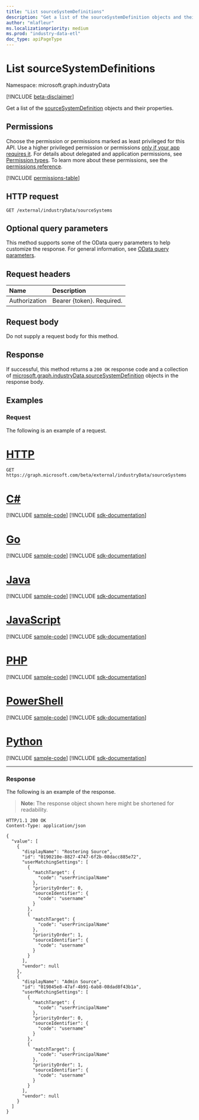 ```yaml
---
title: "List sourceSystemDefinitions"
description: "Get a list of the sourceSystemDefinition objects and their properties."
author: "mlafleur"
ms.localizationpriority: medium
ms.prod: "industry-data-etl"
doc_type: apiPageType
---
```


# List sourceSystemDefinitions

Namespace: microsoft.graph.industryData

[!INCLUDE [beta-disclaimer](../../includes/beta-disclaimer.md)]

Get a list of the [sourceSystemDefinition](../resources/industrydata-sourcesystemdefinition.md) objects and their properties.

## Permissions

Choose the permission or permissions marked as least privileged for this API. Use a higher privileged permission or permissions [only if your app requires it](/graph/permissions-overview#best-practices-for-using-microsoft-graph-permissions). For details about delegated and application permissions, see [Permission types](/graph/permissions-overview#permission-types). To learn more about these permissions, see the [permissions reference](/graph/permissions-reference).

<!-- { "blockType": "permissions", "name": "industrydata_sourcesystemdefinition_list" } -->
[!INCLUDE [permissions-table](../includes/permissions/industrydata-sourcesystemdefinition-list-permissions.md)]

## HTTP request

<!-- {
  "blockType": "ignored"
}
-->

```http
GET /external/industryData/sourceSystems
```

## Optional query parameters

This method supports some of the OData query parameters to help customize the response. For general information, see [OData query parameters](/graph/query-parameters).

## Request headers

| Name          | Description               |
| :------------ | :------------------------ |
| Authorization | Bearer {token}. Required. |

## Request body

Do not supply a request body for this method.

## Response

If successful, this method returns a `200 OK` response code and a collection of [microsoft.graph.industryData.sourceSystemDefinition](../resources/industrydata-sourcesystemdefinition.md) objects in the response body.

## Examples

### Request

The following is an example of a request.

# [HTTP](#tab/http)
<!-- {
  "blockType": "request",
  "name": "list_sourcesystemdefinition"
}
-->

```msgraph-interactive
GET https://graph.microsoft.com/beta/external/industryData/sourceSystems
```

# [C#](#tab/csharp)
[!INCLUDE [sample-code](../includes/snippets/csharp/list-sourcesystemdefinition-csharp-snippets.md)]
[!INCLUDE [sdk-documentation](../includes/snippets/snippets-sdk-documentation-link.md)]

# [Go](#tab/go)
[!INCLUDE [sample-code](../includes/snippets/go/list-sourcesystemdefinition-go-snippets.md)]
[!INCLUDE [sdk-documentation](../includes/snippets/snippets-sdk-documentation-link.md)]

# [Java](#tab/java)
[!INCLUDE [sample-code](../includes/snippets/java/list-sourcesystemdefinition-java-snippets.md)]
[!INCLUDE [sdk-documentation](../includes/snippets/snippets-sdk-documentation-link.md)]

# [JavaScript](#tab/javascript)
[!INCLUDE [sample-code](../includes/snippets/javascript/list-sourcesystemdefinition-javascript-snippets.md)]
[!INCLUDE [sdk-documentation](../includes/snippets/snippets-sdk-documentation-link.md)]

# [PHP](#tab/php)
[!INCLUDE [sample-code](../includes/snippets/php/list-sourcesystemdefinition-php-snippets.md)]
[!INCLUDE [sdk-documentation](../includes/snippets/snippets-sdk-documentation-link.md)]

# [PowerShell](#tab/powershell)
[!INCLUDE [sample-code](../includes/snippets/powershell/list-sourcesystemdefinition-powershell-snippets.md)]
[!INCLUDE [sdk-documentation](../includes/snippets/snippets-sdk-documentation-link.md)]

# [Python](#tab/python)
[!INCLUDE [sample-code](../includes/snippets/python/list-sourcesystemdefinition-python-snippets.md)]
[!INCLUDE [sdk-documentation](../includes/snippets/snippets-sdk-documentation-link.md)]

---

### Response

The following is an example of the response.

> **Note:** The response object shown here might be shortened for readability.

<!-- {
  "blockType": "response",
  "truncated": true,
  "@odata.type": "Collection(microsoft.graph.industryData.sourceSystemDefinition)"
}
-->

```http
HTTP/1.1 200 OK
Content-Type: application/json

{
  "value": [
    {
      "displayName": "Rostering Source",
      "id": "0190210e-8827-4747-6f2b-08dacc885e72",
      "userMatchingSettings": [
        {
          "matchTarget": {
            "code": "userPrincipalName"
          },
          "priorityOrder": 0,
          "sourceIdentifier": {
            "code": "username"
          }
        },
        {
          "matchTarget": {
            "code": "userPrincipalName"
          },
          "priorityOrder": 1,
          "sourceIdentifier": {
            "code": "username"
          }
        }
      ],
      "vendor": null
    },
    {
      "displayName": "Admin Source",
      "id": "019845e8-47af-4b91-6ab8-08dad8f43b1a",
      "userMatchingSettings": [
        {
          "matchTarget": {
            "code": "userPrincipalName"
          },
          "priorityOrder": 0,
          "sourceIdentifier": {
            "code": "username"
          }
        },
        {
          "matchTarget": {
            "code": "userPrincipalName"
          },
          "priorityOrder": 1,
          "sourceIdentifier": {
            "code": "username"
          }
        }
      ],
      "vendor": null
    }
  ]
}
```
